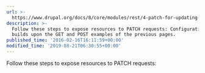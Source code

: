 ```yaml
---
url: >-
  https://www.drupal.org/docs/8/core/modules/rest/4-patch-for-updating-content-entities
description: >-
  Follow these steps to expose resources to PATCH requests: Configuration This
  builds upon the GET and POST examples of the previous pages.
published_time: '2016-02-16T16:11:59+00:00'
modified_time: '2019-08-21T06:30:55+00:00'
---
```

Follow these steps to expose resources to PATCH requests: